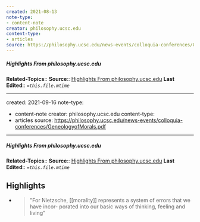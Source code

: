 ```yaml
---
created: 2021-08-13
note-type:
- content-note
creator: philosophy.ucsc.edu
content-type: 
- articles
source: https://philosophy.ucsc.edu/news-events/colloquia-conferences/GeneologyofMorals.pdf
---
```

##### Highlights From philosophy.ucsc.edu
**Related-Topics**:: 
**Source**:: [Highlights From philosophy.ucsc.edu](https://philosophy.ucsc.edu/news-events/colloquia-conferences/GeneologyofMorals.pdf)
**Last Edited**:: *`=this.file.mtime`*


---
created: 2021-09-16
note-type:
- content-note
creator: philosophy.ucsc.edu
content-type: 
- articles
source: https://philosophy.ucsc.edu/news-events/colloquia-conferences/GeneologyofMorals.pdf
---
##### Highlights From philosophy.ucsc.edu
**Related-Topics**:: 
**Source**:: [Highlights From philosophy.ucsc.edu](https://philosophy.ucsc.edu/news-events/colloquia-conferences/GeneologyofMorals.pdf)
**Last Edited**:: *`=this.file.mtime`*

## Highlights
- > "For Nietzsche, [[morality]] represents a system of errors that we have incor-
    porated into our basic ways of thinking, feeling and living" 
